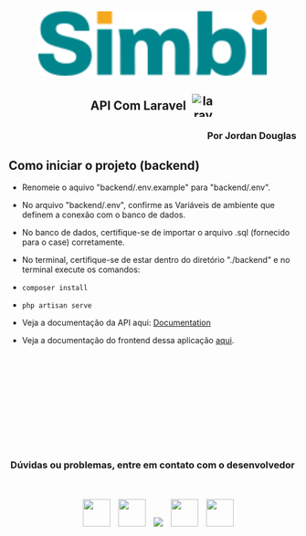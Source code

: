 <p align="center"><a href="https://simbi.social/" target="_blank"><img src="./public/assets/img/simbilogo.svg" width="400" alt="Simbi Logo"></a></p>

## <p align="center" style="display: flex; justify-content: center; align-items: center">API Com Laravel<img style="margin-left: 10px" width="40" height="40" src="https://img.icons8.com/arcade/64/laravel.png" alt="laravel"/></p>

### <p align="end">Por Jordan Douglas</p>

## Como iniciar o projeto (backend)

- Renomeie o aquivo "backend/.env.example" para "backend/.env".
- No arquivo "backend/.env", confirme as Variáveis de ambiente que definem a conexão com o banco de dados.
- No banco de dados, certifique-se de importar o arquivo .sql (fornecido para o case) corretamente.
- No terminal, certifique-se de estar dentro do diretório "./backend" e no terminal execute os comandos:


- `composer install`
- `php artisan serve`


- Veja a documentação da API
  aqui: [Documentation](http://127.0.0.1:8000/api/documentation/#/default/900f7793391b85c272e3720529b3ec37)
- Veja a documentação do frontend dessa aplicação <a href="https://github.com/JordanDouglasRDM/simbiose-project/tree/main/frontend#readme" target="_blank">aqui</a>.

### <p align="center" style="margin-top: 200px">Dúvidas ou problemas, entre em contato  com o desenvolvedor<p>

<div align="center">
 <div align="center"  class="icons-social" style="margin-left: 10px; margin-top: 50px">
        <a style="margin-left: 10px;"  target="_blank" href="https://www.linkedin.com/in/jordan-douglas-rosa-de-melo/">
			<img width="48"  height="48" src="https://img.icons8.com/3d-fluency/94/linkedin.png"></a>
        <a style="margin-left: 10px;" target="_blank" href="https://github.com/JordanDouglasRDM">
		<img width="48"  height="48" src="https://img.icons8.com/3d-fluency/94/github.png"></a>
		<a style="margin-left: 10px;" target="_blank" href="https://wa.me/5518997455265/">
				<img src="https://img.icons8.com/fluency/48/whatsapp.png"></a>
    <a style="margin-left: 10px;" target="_blank" href="https://instagram.com/jordan.dmelo?igshid=MzNlNGNkZWQ4Mg==">
			<img width="48"  height="48" src="https://img.icons8.com/arcade/64/instagram-new.png"></a>
    <a style="margin-left: 10px;" target="_blank" href="mailto:jordandouglas8515@gmail.com">
			<img width="48"  height="48" src="https://img.icons8.com/arcade/64/gmail.png"></a>
      </div>
</div>
